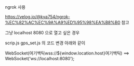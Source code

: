 ngrok 사용

https://velog.io/@kya754/ngrok-%EC%82%AC%EC%9A%A9%ED%95%98%EA%B8%B0 참고

그냥 localhost 8080 으로 열고 싶은 경우

scrip.js gps_set.js 의 코드 변경 아래와 같이

WebSocket(여기백틱wss://${window.location.host}여기백틱)
==>
WebSocket('ws://localhost:8080'); 
